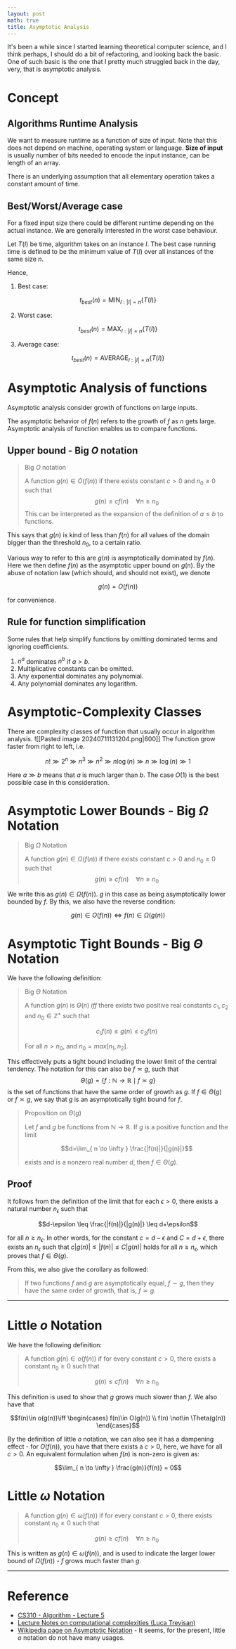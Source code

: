 ```yaml
---
layout: post
math: true
title: Asymptotic Analysis
---
```


It's been a while since I started learning theoretical computer science, and I think perhaps, I should do a bit of refactoring, and looking back the basic. One of such basic is the one that I pretty much struggled back in the day, very, that is asymptotic analysis.

# Concept
## Algorithms Runtime Analysis
We want to measure runtime as a function of size of input. Note that this does not depend on machine, operating system or language. **Size of input** is usually number of bits needed to encode the input instance, can be length of an array. 

There is an underlying assumption that all elementary operation takes a constant amount of time.
## Best/Worst/Average case
For a fixed input size there could be different runtime depending on the actual instance. We are generally interested in the worst case behaviour. 

Let $T(I)$ be time, algorithm takes on an instance $I$. The best case running time is defined to be the minimum value of $T(I)$ over all instances of the same size $n$. 

Hence, 
1. Best case: 

$$t_{best}(n)=\mathrm{MIN}_{I:\lvert I \rvert =n}\{ T(I) \}$$

2. Worst case: 

$$t_{best}(n)=\mathrm{MAX}_{I:\lvert I \rvert =n}\{ T(I) \}$$


3. Average case: 

$$t_{best}(n)=\mathrm{AVERAGE}_{I:\lvert I \rvert =n}\{ T(I) \}$$

# Asymptotic Analysis of functions
Asymptotic analysis consider growth of functions on large inputs. 

The asymptotic behavior of $f(n)$ refers to the growth of $f$ as $n$ gets large. Asymptotic analysis of function enables us to compare functions. 

## Upper bound - Big $O$ notation

> Big $O$ notation
> 
> A function $g(n)\in O(f(n))$ if there exists constant $c>0$ and $n_{0}\geq 0$ such that 
> $$g(n)\leq cf(n)\quad \forall n\geq n_{0}$$
> This can be interpreted as the expansion of the definition of $a\leq b$ to functions. 

This says that $g(n)$ is kind of less than $f(n)$ for all values of the domain bigger than the threshold $n_{0}$, to a certain ratio. 

Various way to refer to this are $g(n)$ is asymptotically dominated by $f(n)$. Here we then define $f(n)$ as the asymptotic upper bound on $g(n)$. By the abuse of notation law (which should, and should not exist), we denote 

$$g(n)=O(f(n))$$

for convenience. 
## Rule for function simplification
Some rules that help simplify functions by omitting dominated terms and ignoring coefficients. 

1. $n^{a}$ dominates $n^{b}$ if $a>b$. 
2. Multiplicative constants can be omitted. 
3. Any exponential dominates any polynomial. 
4. Any polynomial dominates any logarithm. 

# Asymptotic-Complexity Classes
There are complexity classes of function that usually occur in algorithm analysis.
![[Pasted image 20240711131204.png|600]]
The function grow faster from right to left, i.e. 

$$n!\gg 2^{n}\gg n^{3}\gg n^{2}\gg n\log{(n)}\gg n\gg \log{(n)}\gg 1$$

Here $a\gg b$ means that $a$ is much larger than $b$. The case $O(1)$ is the best possible case in this consideration. 

# Asymptotic Lower Bounds - Big $\Omega$ Notation
> Big $\Omega$ Notation
> 
> A function $g(n)\in \Omega(f(n))$ if there exists constant $c>0$ and $n_{0}\geq 0$ such that 
> $$g(n)\geq cf(n)\quad \forall n\geq n_{0}$$

We write this as $g(n)\in \Omega(f(n))$. $g$ in this case as being asymptotically lower bounded by $f$. By this, we also have the reverse condition: 

$$g(n)\in O(f(n))\iff f(n)\in \Omega(g(n))$$

# Asymptotic Tight Bounds - Big $\Theta$ Notation
We have the following definition: 

> Big $\Theta$ Notation
> 
> A function $g(n)$ is $\Theta(n)$ *iff* there exists two positive real constants $c_{1},c_{2}$ and $n_{0}\in\mathbb{Z}^{+}$ such that 
> 
> $$c_{1}f(n)\leq g(n)\leq c_{2}f(n)$$
> 
> For all $n>n_{0}$, and $n_{0}=max[n_{1},n_{2}]$. 

This effectively puts a tight bound including the lower limit of the central tendency. The notation for this can also be $f \asymp g$, such that $$\Theta(g) = \{ f: \mathbb{N}\to \mathbb{R}\mid f\asymp g \}$$
is the set of functions that have the same order of growth as $g$. If $f\in\Theta(g)$ or $f \asymp g$, we say that $g$ is an asymptotically tight bound for $f$.

> Proposition on $\Theta(g)$
> 
> Let $f$ and $g$ be functions from $\mathbb{N}\to \mathbb{R}$. If $g$ is a positive function and the limit 
> 
> $$d=\lim_{ n \to \infty } \frac{|f(n)|}{|g(n)|}$$
> 
> exists and is a nonzero real number $d$, then $f\in\Theta(g)$. 


## Proof
It follows from the definition of the limit that for each $\epsilon>0$, there exists a natural number $n_{\epsilon}$ such that 

$$d-\epsilon \leq \frac{|f(n)|}{|g(n)|} \leq d+\epsilon$$

for all $n\geq n_{\epsilon}$. In other words, for the constant $c=d-\epsilon$ and $C=d+\epsilon$, there exists an $n_{\epsilon}$ such that $c|g(n)|\leq|f(n)|\leq C|g(n)|$ holds for all $n\geq n_{\epsilon}$, which proves that $f\in\Theta(g)$. 

From this, we also give the corollary as followed: 

> If two functions $f$ and $g$ are asymptotically equal, $f\sim g$, then they have the same order of growth, that is, $f\asymp g$. 

___
# Little $o$ Notation

We have the following definition:

> A function $g(n)\in o(f(n))$ if for every constant $c> 0$, there exists a constant $n_{0}\geq 0$ such that 
> 
> $$g(n)\leq cf(n)\quad \forall n\geq n_{0}$$

This definition is used to show that $g$ grows much slower than $f$. We also have that 

$$f(n)\in o(g(n))\iff \begin{cases}
f(n)\in O(g(n)) \\
f(n) \not\in \Theta(g(n))
\end{cases}$$

By the definition of little $o$ notation, we can also see it has a dampening effect - for $O(f(n))$, you have that there exists a $c>0$, here, we have for all $c>0$. An equivalent formulation when $f(n)$ is non-zero is given as: 

$$\lim_{ n \to \infty } \frac{g(n)}{f(n)} = 0$$

# Little $\omega$ Notation

> A function $g(n)\in \omega(f(n))$ if for every constant $c>0$, there exists constant $n_{0}\geq 0$ such that 
> 
> $$g(n)\geq cf(n)\quad\forall n \geq n_{0}$$

This is written as $g(n)\in \omega(f(n))$, and is used to indicate the larger lower bound of $\Omega(f(n))$ - $f$ grows much faster than $g$. 
___
# Reference
- [CS310 - Algorithm - Lecture 5](https://web.lums.edu.pk/~imdad/pdfs/CS310_Notes/CS310-Notes-02-Algorithms-Analysis-Complexity-Classes-Big-Oh.pdf)
- [Lecture Notes on computational complexities (Luca Trevisan)](https://lucatrevisan.github.io/notes/complexitynotes02.pdf)
- [Wikipedia page on Asymptotic Notation](https://en.wikipedia.org/wiki/Big_O_notation#Little-o_notation) - It seems, for the present, little $o$ notation do not have many usages. 

